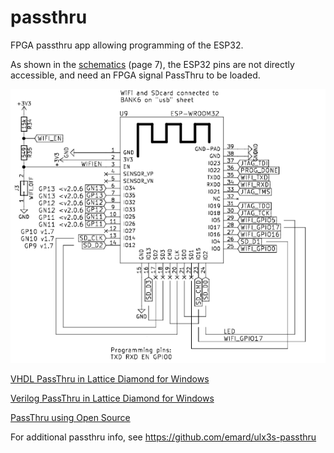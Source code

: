 # passthru 

FPGA passthru app allowing programming of the ESP32. 

As shown in the [schematics](../../doc/schematics.pdf) (page 7), the ESP32 pins are not directly accessible, and need an FPGA signal PassThru to be loaded.

![ESP32-on-ULX3S](./images/ESP32-on-ULX3S.PNG )

[VHDL PassThru in Lattice Diamond for Windows](./Diamond/README.md)

[Verilog PassThru in Lattice Diamond for Windows](./Diamond/README.md)

[PassThru using Open Source](./OpenSource/README.md)

For additional passthru info, see https://github.com/emard/ulx3s-passthru
